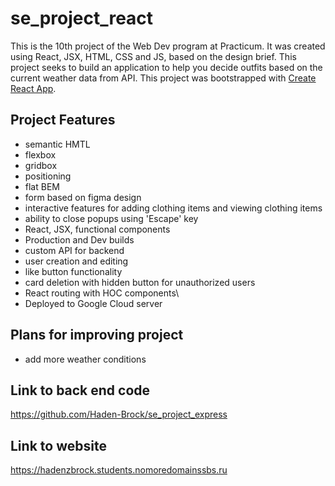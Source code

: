 # se_project_react

This is the 10th project of the Web Dev program at Practicum. It was created using React, JSX, HTML, CSS and JS, based on the design brief. This project seeks to build an application to help you decide outfits based on the current weather data from API.
This project was bootstrapped with [Create React App](https://github.com/facebook/create-react-app).

## Project Features

- semantic HMTL
- flexbox
- gridbox
- positioning
- flat BEM
- form based on figma design
- interactive features for adding clothing items and viewing clothing items
- ability to close popups using 'Escape' key
- React, JSX, functional components
- Production and Dev builds
- custom API for backend
- user creation and editing
- like button functionality
- card deletion with hidden button for unauthorized users
- React routing with HOC components\
- Deployed to Google Cloud server

## Plans for improving project

- add more weather conditions

## Link to back end code

https://github.com/Haden-Brock/se_project_express

## Link to website

https://hadenzbrock.students.nomoredomainssbs.ru